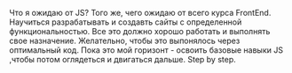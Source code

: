 Что я ожидаю от JS?
Того же, чего ожидаю от всего курса FrontEnd.
Научиться разрабатывать и создавть сайты с определенной функциональностью. Все это должно хорошо работать и выполнять свое назначение. Желательно, чтобы это выпонялось через оптимальный код. Пока это мой горизонт - освоить базовые навыки JS ,чтобы потом оглядеться и двигаться дальше. Step by step.